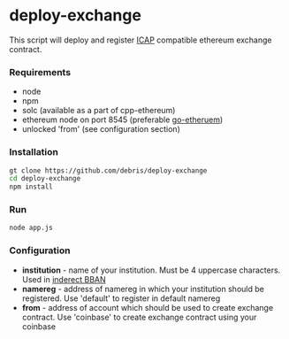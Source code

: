 # deploy-exchange
This script will deploy and register [ICAP](https://github.com/ethereum/wiki/wiki/ICAP:-Inter-exchange-Client-Address-Protocol) compatible ethereum exchange contract.

### Requirements

- node
- npm
- solc (available as a part of cpp-ethereum)
- ethereum node on port 8545 (preferable [go-etheruem](https://github.com/ethereum/go-ethereum))
- unlocked 'from' (see configuration section)

### Installation

```bash
gt clone https://github.com/debris/deploy-exchange
cd deploy-exchange
npm install
```

### Run

```bash
node app.js
```

### Configuration

- **institution** - name of your institution. Must be 4 uppercase characters. Used in [inderect BBAN](https://github.com/ethereum/wiki/wiki/ICAP:-Inter-exchange-Client-Address-Protocol#indirect)
- **namereg** - address of namereg in which your institution should be registered. Use 'default' to register in default namereg
- **from** - address of account which should be used to create exchange contract. Use 'coinbase' to create exchange contract using your coinbase
